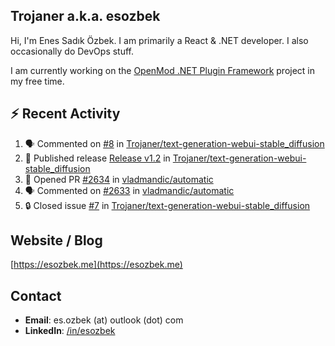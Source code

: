 ##  Trojaner a.k.a. esozbek
Hi, I'm Enes Sadık Özbek. I am primarily a React & .NET developer. I also occasionally do DevOps stuff.

I am currently working on the [OpenMod .NET Plugin Framework](https://github.com/openmod/openmod) project in my free time. 

## :zap: Recent Activity

<!--START_SECTION:activity-->
1. 🗣 Commented on [#8](https://github.com/Trojaner/text-generation-webui-stable_diffusion/issues/8#issuecomment-1869044579) in [Trojaner/text-generation-webui-stable_diffusion](https://github.com/Trojaner/text-generation-webui-stable_diffusion)
2. 🚀 Published release [Release v1.2](https://github.com/Trojaner/text-generation-webui-stable_diffusion/releases/tag/1.2) in [Trojaner/text-generation-webui-stable_diffusion](https://github.com/Trojaner/text-generation-webui-stable_diffusion)
3. 💪 Opened PR [#2634](https://github.com/vladmandic/automatic/pull/2634) in [vladmandic/automatic](https://github.com/vladmandic/automatic)
4. 🗣 Commented on [#2633](https://github.com/vladmandic/automatic/issues/2633#issuecomment-1860317434) in [vladmandic/automatic](https://github.com/vladmandic/automatic)
5. 🔒 Closed issue [#7](https://github.com/Trojaner/text-generation-webui-stable_diffusion/issues/7) in [Trojaner/text-generation-webui-stable_diffusion](https://github.com/Trojaner/text-generation-webui-stable_diffusion)
<!--END_SECTION:activity-->

## Website / Blog
[https://esozbek.me](https://esozbek.me)

## Contact
- **Email**: es.ozbek (at) outlook (dot) com
- **LinkedIn**: [/in/esozbek](https://linkedin.com/in/esozbek)
